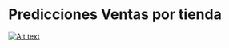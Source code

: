 # Predicciones Ventas por tienda
[![Alt text](https://img.youtube.com/vi/1deNqSe6y5s/0.jpg)](https://youtu.be/1deNqSe6y5s?si=uc18Ed1W_ZfloIbP)
